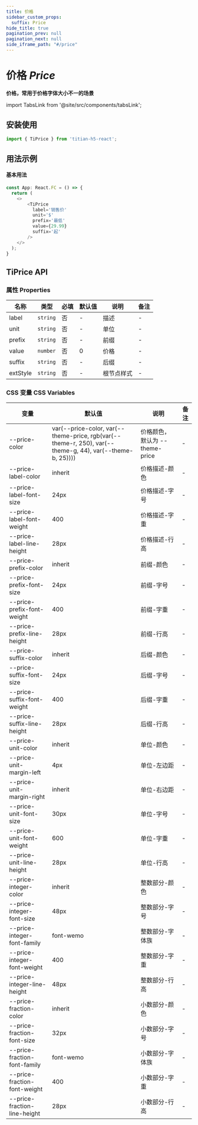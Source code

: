 ```yaml
---
title: 价格
sidebar_custom_props:
  suffix: Price
hide_title: true
pagination_prev: null
pagination_next: null
side_iframe_path: "#/price"
---
```


# 价格 _Price_

**价格，常用于价格字体大小不一的场景**

import TabsLink from '@site/src/components/tabsLink';

<TabsLink id="tiprice-api" />

## 安装使用

```ts showLineNumbers
import { TiPrice } from 'titian-h5-react';
```

## 用法示例
#### 基本用法

```typescript tsx showLineNumbers
const App: React.FC = () => {
  return (
    <>
        <TiPrice 
          label='销售价'
          unit='$'
          prefix='最低'
          value={29.99}
          suffix='起'
        />
    </>
  );
}
```

## TiPrice API

### 属性 **Properties**

| 名称     | 类型     | 必填 | 默认值 | 说明       | 备注 |
| -------- | -------- | ---- | ------ | ---------- | ---- |
| label    | `string` | 否   | -      | 描述       | -    |
| unit     | `string` | 否   | -      | 单位       | -    |
| prefix   | `string` | 否   | -      | 前缀       | -    |
| value    | `number` | 否   | 0      | 价格       | -    |
| suffix   | `string` | 否   | -      | 后缀       | -    |
| extStyle | `string` | 否   | -      | 根节点样式 | -    |

### CSS 变量 **CSS Variables**

| 变量                         | 默认值                                                                                                   | 说明                           | 备注 |
| ---------------------------- | -------------------------------------------------------------------------------------------------------- | ------------------------------ | ---- |
| --price-color                | var(--price-color, var(--theme-price, rgb(var(--theme-r, 250), var(--theme-g, 44), var(--theme-b, 25)))) | 价格颜色，默认为 --theme-price | -    |
| --price-label-color          | inherit                                                                                                  | 价格描述-颜色                  | -    |
| --price-label-font-size      | 24px                                                                                                     | 价格描述-字号                  | -    |
| --price-label-font-weight    | 400                                                                                                      | 价格描述-字重                  | -    |
| --price-label-line-height    | 28px                                                                                                     | 价格描述-行高                  | -    |
| --price-prefix-color         | inherit                                                                                                  | 前缀-颜色                      | -    |
| --price-prefix-font-size     | 24px                                                                                                     | 前缀-字号                      | -    |
| --price-prefix-font-weight   | 400                                                                                                      | 前缀-字重                      | -    |
| --price-prefix-line-height   | 28px                                                                                                     | 前缀-行高                      | -    |
| --price-suffix-color         | inherit                                                                                                  | 后缀-颜色                      | -    |
| --price-suffix-font-size     | 24px                                                                                                     | 后缀-字号                      | -    |
| --price-suffix-font-weight   | 400                                                                                                      | 后缀-字重                      | -    |
| --price-suffix-line-height   | 28px                                                                                                     | 后缀-行高                      | -    |
| --price-unit-color           | inherit                                                                                                  | 单位-颜色                      | -    |
| --price-unit-margin-left           | 4px                                                                                                  | 单位-左边距                      | -    |
| --price-unit-margin-right           | inherit                                                                                                  | 单位-右边距                      | -    |
| --price-unit-font-size       | 30px                                                                                                     | 单位-字号                      | -    |
| --price-unit-font-weight     | 600                                                                                                      | 单位-字重                      | -    |
| --price-unit-line-height     | 28px                                                                                                     | 单位-行高                      | -    |
| --price-integer-color        | inherit                                                                                                  | 整数部分-颜色                  | -    |
| --price-integer-font-size    | 48px                                                                                                     | 整数部分-字号                  | -    |
| --price-integer-font-family  | font-wemo                                                                                                | 整数部分-字体族                | -    |
| --price-integer-font-weight  | 400                                                                                                      | 整数部分-字重                  | -    |
| --price-integer-line-height  | 48px                                                                                                     | 整数部分-行高                  | -    |
| --price-fraction-color       | inherit                                                                                                  | 小数部分-颜色                  | -    |
| --price-fraction-font-size   | 32px                                                                                                     | 小数部分-字号                  | -    |
| --price-fraction-font-family | font-wemo                                                                                                | 小数部分-字体族                | -    |
| --price-fraction-font-weight | 400                                                                                                      | 小数部分-字重                  | -    |
| --price-fraction-line-height | 28px                                                                                                     | 小数部分-行高                  | -    |

